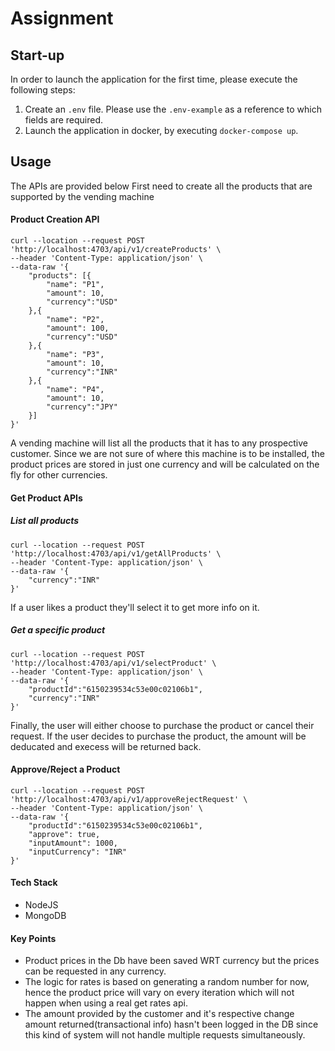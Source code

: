 # Assignment

## Start-up

In order to launch the application for the first time, please execute the following steps:

1. Create an `.env` file. Please use the `.env-example` as a reference to which fields are required.
2. Launch the application in docker, by executing `docker-compose up`.

## Usage

The APIs are provided below
First need to create all the products that are supported by the vending machine

#### Product Creation API
```
curl --location --request POST 'http://localhost:4703/api/v1/createProducts' \
--header 'Content-Type: application/json' \
--data-raw '{
    "products": [{
        "name": "P1",
        "amount": 10,
        "currency":"USD"
    },{
        "name": "P2",
        "amount": 100,
        "currency":"USD"
    },{
        "name": "P3",
        "amount": 10,
        "currency":"INR"
    },{
        "name": "P4",
        "amount": 10,
        "currency":"JPY"
    }]
}'
```

A vending machine will list all the products that it has to any prospective customer. Since we are not sure of where this machine is to be installed, the product prices are stored in just one currency and will be calculated on the fly for other currencies.

#### Get Product APIs

##### List all products

```
curl --location --request POST 'http://localhost:4703/api/v1/getAllProducts' \
--header 'Content-Type: application/json' \
--data-raw '{
    "currency":"INR"
}'
```
If a user likes a product they'll select it to get more info on it.
##### Get a specific product
```
curl --location --request POST 'http://localhost:4703/api/v1/selectProduct' \
--header 'Content-Type: application/json' \
--data-raw '{
    "productId":"6150239534c53e00c02106b1",
    "currency":"INR"
}'
```
Finally, the user will either choose to purchase the product or cancel their request.
If the user decides to purchase the product, the amount will be deducated and execess will be returned back.

#### Approve/Reject a Product
```
curl --location --request POST 'http://localhost:4703/api/v1/approveRejectRequest' \
--header 'Content-Type: application/json' \
--data-raw '{
    "productId":"6150239534c53e00c02106b1",
    "approve": true,
    "inputAmount": 1000,
    "inputCurrency": "INR"
}'
```

#### Tech Stack
- NodeJS
- MongoDB

#### Key Points
- Product prices in the Db have been saved WRT currency but the prices can be requested in any currency.
- The logic for rates is based on generating a random number for now, hence the product price will vary on every iteration which will not happen when using a real get rates api.
- The amount provided by the customer and it's respective change amount returned(transactional info) hasn't been logged in the DB since this kind of system will not handle multiple requests simultaneously.